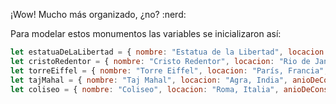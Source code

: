 ¡Wow! Mucho más organizado, ¿no? :nerd:

Para modelar estos monumentos las variables se inicializaron así:

``` javascript
let estatuaDeLaLibertad = { nombre: "Estatua de la Libertad", locacion: "Nueva York, Estados Unidos de América", anioDeConstruccion: 1886 };
let cristoRedentor = { nombre: "Cristo Redentor", locacion: "Rio de Janeiro, Brasil", anioDeConstruccion: 1931 };
let torreEiffel = { nombre: "Torre Eiffel", locacion: "París, Francia", anioDeConstruccion: 1889 };
let tajMahal = { nombre: "Taj Mahal", locacion: "Agra, India", anioDeConstruccion: 1653 };
let coliseo = { nombre: "Coliseo", locacion: "Roma, Italia", anioDeConstruccion: 80 };
```


